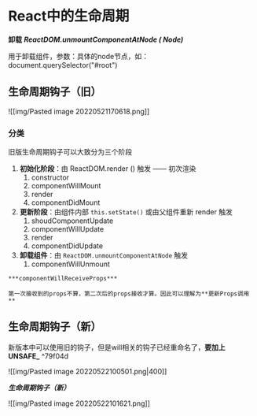 # React中的生命周期

**卸载**
***ReactDOM.unmountComponentAtNode ( Node)***

用于卸载组件，参数：具体的node节点，如：document.querySelector("#root")

## 生命周期钩子（旧）
![[img/Pasted image 20220521170618.png]]

### 分类

旧版生命周期钩子可以大致分为三个阶段

1. **初始化阶段**：由 ReactDOM.render () 触发 —— 初次渲染
	1. constructor
	2. componentWillMount
	3. render
	4. componentDidMount
2. **更新阶段**：由组件内部 `this.setState()` 或由父组件重新 render 触发
	1. shoudComponentUpdate
	2. componentWillUpdate
	3. render
	4. componentDidUpdate
3. **卸载组件**：由  `ReactDOM.unmountComponentAtNode` 触发
	1. componentWillUnmount

```ad-attention
***componentWillReceiveProps***

第一次接收到的props不算，第二次后的props接收才算。因此可以理解为**更新Props调用**
```

## 生命周期钩子（新）
 
 新版本中可以使用旧的钩子，但是will相关的钩子已经重命名了，**要加上UNSAFE\_** ^79f04d

![[img/Pasted image 20220522100501.png|400]]


***生命周期钩子（新）***

![[img/Pasted image 20220522101621.png]]

